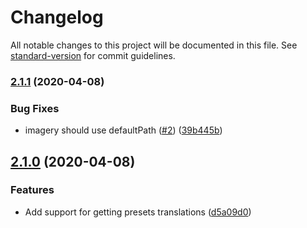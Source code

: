 # Changelog

All notable changes to this project will be documented in this file. See [standard-version](https://github.com/conventional-changelog/standard-version) for commit guidelines.

### [2.1.1](https://github.com/digidem/mapeo-settings/compare/v2.1.0...v2.1.1) (2020-04-08)


### Bug Fixes

* imagery should use defaultPath ([#2](https://github.com/digidem/mapeo-settings/issues/2)) ([39b445b](https://github.com/digidem/mapeo-settings/commit/39b445bbafcada069d3bdba447b2098a7b5d5dc1))

## [2.1.0](https://github.com/digidem/mapeo-settings/compare/v2.0.3...v2.1.0) (2020-04-08)


### Features

* Add support for getting presets translations ([d5a09d0](https://github.com/digidem/mapeo-settings/commit/d5a09d0f31050e336e5e77d611051ed855dbd3ec))
